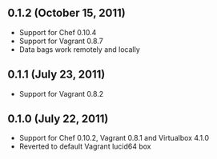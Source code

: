 ## 0.1.2 (October 15, 2011)

  - Support for Chef 0.10.4
  - Support for Vagrant 0.8.7
  - Data bags work remotely and locally

## 0.1.1 (July 23, 2011)

  - Support for Vagrant 0.8.2

## 0.1.0 (July 22, 2011)

  - Support for Chef 0.10.2, Vagrant 0.8.1 and Virtualbox 4.1.0
  - Reverted to default Vagrant lucid64 box
